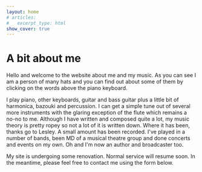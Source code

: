 ```yaml
---
layout: home
# articles:
#   excerpt_type: html
show_cover: true
---
```


# A bit about me
Hello and welcome to the website about me and my music. As you can see I am a person of many hats and you can find out about some of them by clicking on the words above the piano keyboard.

I play piano, other keyboards, guitar and bass guitar plus a little bit of harmonica, bazouki and percussion. I can get a simple tune out of several more instruments with the glaring exception of the flute which remains a no-no to me. Although I have written and composed quite a lot, my music theory is pretty ropey so not a lot of it is written down. Where it has been, thanks go to Lesley. A small amount has been recorded.  I've played in a number of bands, been MD of a musical theatre group and done concerts and events on my own.  Oh and I'm now an author and broadcaster too.

My site is undergoing some renovation. Normal service will resume soon. In the meantime, please feel free to contact me using the form below.
